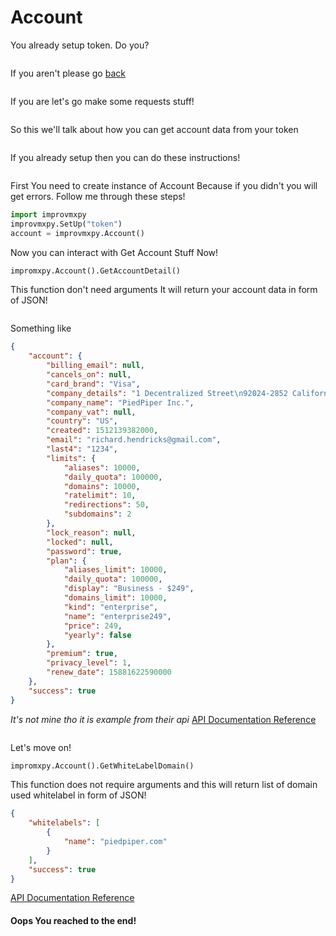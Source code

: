 # Account
You already setup token. Do you?
```
```
If you aren't please go [back](./setup.md)
```
```
If you are let's go make some requests stuff!
```
```
So this we'll talk about how you can get account data from your token
```
```
If you already setup then you can do these instructions!
```
```
First You need to create instance of Account Because if you didn't you will get errors. Follow me through these steps!
```py
import improvmxpy
improvmxpy.SetUp("token")
account = improvmxpy.Account()
```
Now you can interact with Get Account Stuff Now!
```py
impromxpy.Account().GetAccountDetail()
```
This function don't need arguments
It will return your account data in form of JSON! 
```
```
Something like
```json
{
    "account": {
        "billing_email": null,
        "cancels_on": null,
        "card_brand": "Visa",
        "company_details": "1 Decentralized Street\n92024-2852 California",
        "company_name": "PiedPiper Inc.",
        "company_vat": null,
        "country": "US",
        "created": 1512139382000,
        "email": "richard.hendricks@gmail.com",
        "last4": "1234",
        "limits": {
            "aliases": 10000,
            "daily_quota": 100000,
            "domains": 10000,
            "ratelimit": 10,
            "redirections": 50,
            "subdomains": 2
        },
        "lock_reason": null,
        "locked": null,
        "password": true,
        "plan": {
            "aliases_limit": 10000,
            "daily_quota": 100000,
            "display": "Business - $249",
            "domains_limit": 10000,
            "kind": "enterprise",
            "name": "enterprise249",
            "price": 249,
            "yearly": false
        },
        "premium": true,
        "privacy_level": 1,
        "renew_date": 15881622590000
    },
    "success": true
}
```
*It's not mine tho it is example from their api* [API Documentation Reference](https://improvmx.com/api/#account-details)
```
```
Let's move on!
```py
impromxpy.Account().GetWhiteLabelDomain()
```
This function does not require arguments and this will return list of domain used whitelabel in form of JSON!
```json
{
    "whitelabels": [
        {
            "name": "piedpiper.com"
        }
    ],
    "success": true
}
```
[API Documentation Reference](https://improvmx.com/api/#account-whitelabels)
#### Oops You reached to the end!